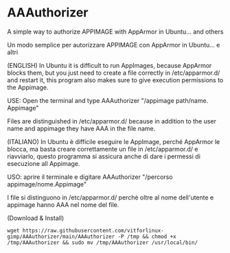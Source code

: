 # AAAuthorizer
A simple way to authorize APPIMAGE with AppArmor in Ubuntu... and others

Un modo semplice per autorizzare APPIMAGE con AppArmor in Ubuntu... e altri

(ENGLISH)
In Ubuntu it is difficult to run AppImages, because AppArmor blocks them, but you just need to create a file correctly in /etc/apparmor.d/ and restart it, this program also makes sure to give execution permissions to the Appimage.

USE: Open the terminal and type AAAuthorizer "/appimage path/name. Appimage"

Files are distinguished in /etc/apparmor.d/ because in addition to the user name and appimage they have AAA in the file name.

(ITALIANO)
In Ubuntu è difficile eseguire le AppImage, perché AppArmor le blocca, ma basta creare correttamente un file in /etc/apparmor.d/ e  riavviarlo, questo programma si assicura anche di dare i permessi di esecuzione all Appimage. 

USO: aprire il terminale e digitare AAAuthorizer "/percorso appimage/nome.Appimage"

I file si distinguono in /etc/apparmor.d/ perchè oltre al nome dell'utente e appimage hanno AAA nel nome del file.

(Download & Install)

```wget https://raw.githubusercontent.com/vitforlinux-gimp/AAAuthorizer/main/AAAuthorizer -P /tmp && chmod +x /tmp/AAAuthorizer && sudo mv /tmp/AAAuthorizer /usr/local/bin/```

